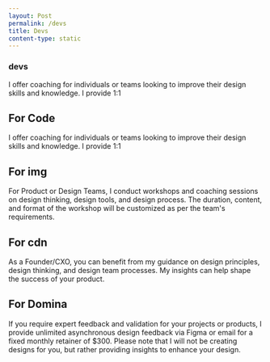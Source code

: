 ```yaml
---
layout: Post
permalink: /devs
title: Devs
content-type: static
---
```


### devs
I offer coaching for individuals or teams looking to improve their design skills and knowledge. I provide 1:1 

## For Code
I offer coaching for individuals or teams looking to improve their design skills and knowledge. I provide 1:1

## For img
For Product or Design Teams, I conduct workshops and coaching sessions on design thinking, design tools, and design process. The duration, content, and format of the workshop will be customized as per the team's requirements.

## For cdn
As a Founder/CXO, you can benefit from my guidance on design principles, design thinking, and design team processes. My insights can help shape the success of your product.

## For Domina
If you require expert feedback and validation for your projects or products, I provide unlimited asynchronous design feedback via Figma or email for a fixed monthly retainer of $300. Please note that I will not be creating designs for you, but rather providing insights to enhance your design.



